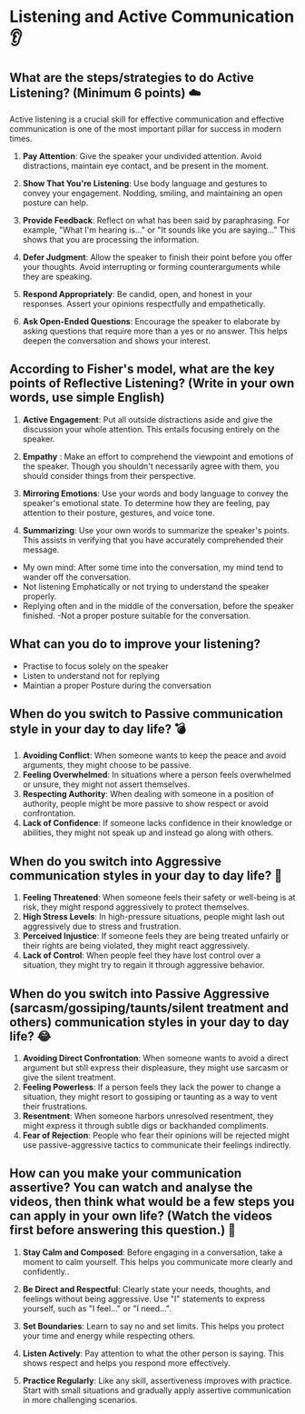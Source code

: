 # Listening and Active Communication :ear: 

## What are the steps/strategies to do Active Listening? (Minimum 6 points) :cloud:

Active listening is a crucial skill for effective communication and effective communication is one of the most important pillar for success in modern times.

1. **Pay Attention**: Give the speaker your undivided attention. Avoid distractions, maintain eye contact, and be present in the moment.

2. **Show That You're Listening**: Use body language and gestures to convey your engagement. Nodding, smiling, and maintaining an open posture can help.

3. **Provide Feedback**: Reflect on what has been said by paraphrasing. For example, "What I'm hearing is..." or "It sounds like you are saying..." This shows that you are processing the information.

4. **Defer Judgment**: Allow the speaker to finish their point before you offer your thoughts. Avoid interrupting or forming counterarguments while they are speaking.

5. **Respond Appropriately**: Be candid, open, and honest in your responses. Assert your opinions respectfully and empathetically.

6. **Ask Open-Ended Questions**: Encourage the speaker to elaborate by asking questions that require more than a yes or no answer. This helps deepen the conversation and shows your interest.

## According to Fisher's model, what are the key points of Reflective Listening? (Write in your own words, use simple English) 

1. **Active Engagement**: Put all outside distractions aside and give the discussion your whole attention. This entails focusing entirely on the speaker.

2. **Empathy** : Make an effort to comprehend the viewpoint and emotions of the speaker. Though you shouldn't necessarily agree with them, you should consider things from their perspective.

3. **Mirroring Emotions**: Use your words and body language to convey the speaker's emotional state. To determine how they are feeling, pay attention to their posture, gestures, and voice tone.

4. **Summarizing**: Use your own words to summarize the speaker's points. This assists in verifying that you have accurately comprehended their message.



- My own mind: After some time into the conversation, my mind tend to wander off the conversation.
- Not listening Emphatically or not trying to understand the speaker properly.
- Replying often and in the middle of the conversation, before the speaker finished.
-Not a proper posture suitable for the conversation.

## What can you do to improve your listening?

- Practise to focus solely on the speaker
- Listen to understand not for replying
- Maintian a proper Posture during the conversation

## When do you switch to Passive communication style in your day to day life? :bomb:

1. **Avoiding Conflict**: When someone wants to keep the peace and avoid arguments, they might choose to be passive.
2. **Feeling Overwhelmed**: In situations where a person feels overwhelmed or unsure, they might not assert themselves.
3. **Respecting Authority**: When dealing with someone in a position of authority, people might be more passive to show respect or avoid confrontation.
4. **Lack of Confidence**: If someone lacks confidence in their knowledge or abilities, they might not speak up and instead go along with others.

## When do you switch into Aggressive communication styles in your day to day life? :anger:

1. **Feeling Threatened**: When someone feels their safety or well-being is at risk, they might respond aggressively to protect themselves.
2. **High Stress Levels**: In high-pressure situations, people might lash out aggressively due to stress and frustration.
3. **Perceived Injustice**: If someone feels they are being treated unfairly or their rights are being violated, they might react aggressively.
4. **Lack of Control**: When people feel they have lost control over a situation, they might try to regain it through aggressive behavior.

## When do you switch into Passive Aggressive (sarcasm/gossiping/taunts/silent treatment and others) communication styles in your day to day life? :joy:

1. **Avoiding Direct Confrontation**: When someone wants to avoid a direct argument but still express their displeasure, they might use sarcasm or give the silent treatment.
2. **Feeling Powerless**: If a person feels they lack the power to change a situation, they might resort to gossiping or taunting as a way to vent their frustrations.
3. **Resentment**: When someone harbors unresolved resentment, they might express it through subtle digs or backhanded compliments.
4. **Fear of Rejection**: People who fear their opinions will be rejected might use passive-aggressive tactics to communicate their feelings indirectly.


## How can you make your communication assertive? You can watch and analyse the videos, then think what would be a few steps you can apply in your own life? (Watch the videos first before answering this question.) :rocket:

1. **Stay Calm and Composed**: Before engaging in a conversation, take a moment to calm yourself. This helps you communicate more clearly and confidently..

2. **Be Direct and Respectful**: Clearly state your needs, thoughts, and feelings without being aggressive. Use "I" statements to express yourself, such as "I feel..." or "I need...".

3. **Set Boundaries**: Learn to say no and set limits. This helps you protect your time and energy while respecting others.

4. **Listen Actively**: Pay attention to what the other person is saying. This shows respect and helps you respond more effectively.

5. **Practice Regularly**: Like any skill, assertiveness improves with practice. Start with small situations and gradually apply assertive communication in more challenging scenarios.